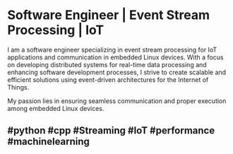 # Software Engineer | Event Stream Processing | IoT

I am a software engineer specializing in event stream processing for IoT applications and communication in embedded Linux devices. With a focus on developing distributed systems for real-time data processing and enhancing software development processes, I strive to create scalable and efficient solutions using event-driven architectures for the Internet of Things.

My passion lies in ensuring seamless communication and proper execution among embedded Linux devices.

## #python #cpp #Streaming #IoT #performance #machinelearning
